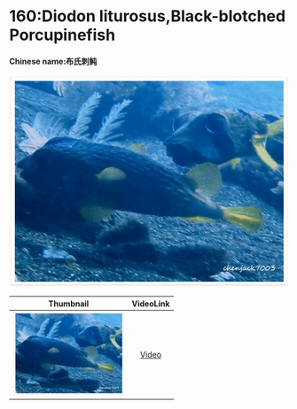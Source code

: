 # 160:Diodon liturosus,Black-blotched Porcupinefish

#### Chinese name:布氏刺鲀

![](../../.gitbook/assets/diodon-liturosus.jpg)

| Thumbnail | VideoLink |
| :---: | :---: |
| ![](../../.gitbook/assets/small-diodon-liturosus%20%281%29.jpg)  | [Video](https://drive.google.com/open?id=1hlWaoPd_OhDyKUk6-sjNvHL7tzvcW1qv) |

